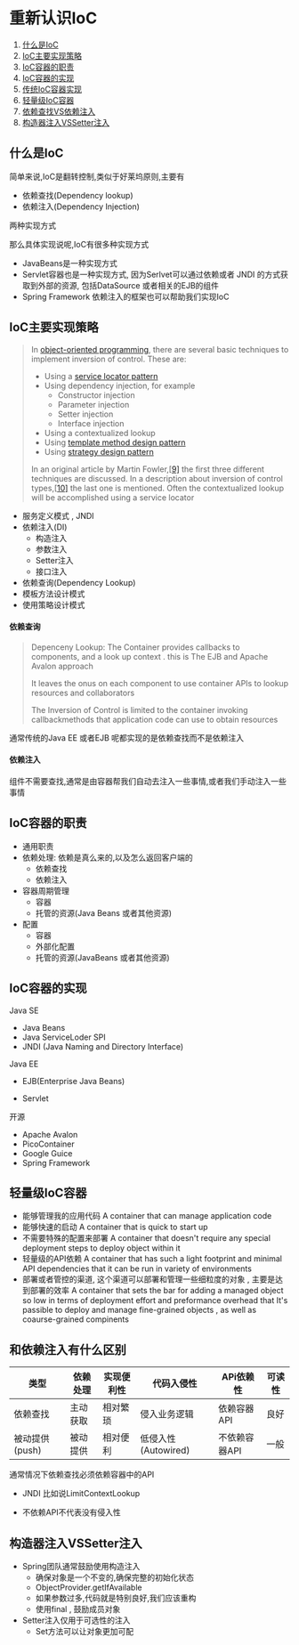 # 重新认识IoC

1. [什么是IoC](#什么是IoC)
2. [IoC主要实现策略](#IoC主要实现策略)
3. [IoC容器的职责](#IoC容器的职责)
4. [IoC容器的实现](#IoC容器的实现)
5. [传统IoC容器实现](#传统IoC容器实现)
6. [轻量级IoC容器](#轻量级IoC容器)
7. [依赖查找VS依赖注入](#依赖查找VS依赖注入)
8. [构造器注入VSSetter注入](#构造器注入VSSetter注入)

## 什么是IoC

简单来说,IoC是翻转控制,类似于好莱坞原则,主要有

- 依赖查找(Dependency lookup)
- 依赖注入(Dependency Injection)

两种实现方式

那么具体实现说呢,IoC有很多种实现方式

- JavaBeans是一种实现方式
- Servlet容器也是一种实现方式, 因为Serlvet可以通过依赖或者 JNDI 的方式获取到外部的资源, 包括DataSource 或者相关的EJB的组件
- Spring Framework 依赖注入的框架也可以帮助我们实现IoC

## IoC主要实现策略

> In [object-oriented programming](https://en.wikipedia.org/wiki/Object-oriented_programming), there are several basic techniques to implement inversion of control. These are:
>
> - Using a [service locator pattern](https://en.wikipedia.org/wiki/Service_locator_pattern)
> - Using dependency injection, for example
>   - Constructor injection
>   - Parameter injection
>   - Setter injection
>   - Interface injection
> - Using a contextualized lookup
> - Using [template method design pattern](https://en.wikipedia.org/wiki/Template_method_design_pattern)
> - Using [strategy design pattern](https://en.wikipedia.org/wiki/Strategy_design_pattern)
>
> In an original article by Martin Fowler,[[9\]](https://en.wikipedia.org/wiki/Inversion_of_control#cite_note-9) the first three different techniques are discussed. In a description about inversion of control types,[[10\]](https://en.wikipedia.org/wiki/Inversion_of_control#cite_note-10) the last one is mentioned. Often the contextualized lookup will be accomplished using a service locator

- 服务定义模式 , JNDI
- 依赖注入(DI)
  - 构造注入
  - 参数注入
  - Setter注入
  - 接口注入
- 依赖查询(Dependency Lookup)
- 模板方法设计模式
- 使用策略设计模式

#### 依赖查询

> Depenceny Lookup: The Container provides callbacks to components, and a look up context . this is  The EJB and Apache Avalon approach
>
> It leaves the onus on each component to use container APIs to  lookup resources and collaborators
>
> The Inversion of Control is limited to the container invoking callbackmethods that application code can use to obtain resources

通常传统的Java EE 或者EJB 呢都实现的是依赖查找而不是依赖注入

#### 依赖注入

组件不需要查找,通常是由容器帮我们自动去注入一些事情,或者我们手动注入一些事情

## IoC容器的职责

- 通用职责
- 依赖处理: 依赖是真么来的,以及怎么返回客户端的
  - 依赖查找
  - 依赖注入
- 容器周期管理
  - 容器
  - 托管的资源(Java Beans 或者其他资源)
- 配置
  - 容器
  - 外部化配置
  - 托管的资源(JavaBeans 或者其他资源)

## IoC容器的实现

Java SE

- Java Beans
- Java ServiceLoder SPI
- JNDI (Java Naming and Directory Interface)

Java EE

- EJB(Enterprise Java Beans)

- Servlet

  > 

开源

- Apache Avalon
- PicoContainer
- Google Guice
- Spring Framework

## 轻量级IoC容器

- 能够管理我的应用代码  A container that can manage application code 
- 能够快速的启动 A container that is quick to start up
- 不需要特殊的配置来部署 A container that doesn't require any special deployment steps to deploy object within it 
- 轻量级的API依赖 A container that has such a light footprint and minimal API dependencies that it can be run in variety of environments 
- 部署或者管控的渠道, 这个渠道可以部署和管理一些细粒度的对象 , 主要是达到部署的效率 A container that sets the bar for adding a managed object so low in terms of deployment effort and preformance overhead that It's passible to deploy and manage fine-grained objects , as well as coaurse-grained compinents 

## 和依赖注入有什么区别

| 类型           | 依赖处理 | 实现便利性 | 代码入侵性          | APi依赖性     | 可读性 |
| -------------- | -------- | ---------- | ------------------- | ------------- | ------ |
| 依赖查找       | 主动获取 | 相对繁琐   | 侵入业务逻辑        | 依赖容器API   | 良好   |
| 被动提供(push) | 被动提供 | 相对便利   | 低侵入性(Autowired) | 不依赖容器API | 一般   |

通常情况下依赖查找必须依赖容器中的API

- JNDI 比如说LimitContextLookup 

- 不依赖API不代表没有侵入性

## 构造器注入VSSetter注入

- Spring团队通常鼓励使用构造注入
  - 确保对象是一个不变的,确保完整的初始化状态
  - ObjectProvider.getIfAvailable
  - 如果参数过多,代码就是特别良好,我们应该重构
  - 使用final , 鼓励成员对象
- Setter注入仅用于可选性的注入
  - Set方法可以让对象更加可配

